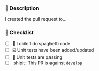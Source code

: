 ### :gift: Description
I created the pull request to...

### :rotating_light: Checklist
- [ ] :spaghetti: I didn't do spaghetti code
- [ ] :ballot_box_with_check: Unit tests have been added/updated
- [ ] :vertical_traffic_light: Unit tests are passing
- [ ] :shipit: This PR is against `develop`

